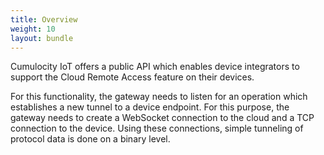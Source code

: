 ```yaml
---
title: Overview
weight: 10
layout: bundle
---
```


Cumulocity IoT offers a public API which enables device integrators to support the Cloud Remote Access feature on their devices. 

For this functionality, the gateway needs to listen for an operation which establishes a new tunnel to a device endpoint. For this purpose, the gateway needs to create a WebSocket connection to the cloud and a TCP connection to the device. Using these connections, simple tunneling of protocol data is done on a binary level.